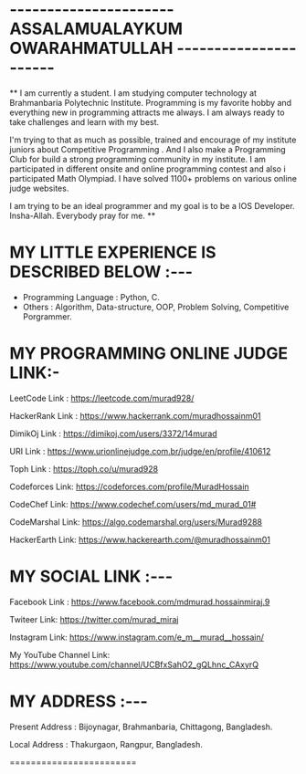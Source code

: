 # ---------------------- ASSALAMUALAYKUM OWARAHMATULLAH  ----------------------

** I am currently a student. I am studying computer technology at Brahmanbaria Polytechnic Institute. Programming is my favorite hobby and everything new in programming attracts me always. I am always ready to take challenges and learn with my best.

I'm trying to that as much as possible, trained and encourage of my institute juniors about Competitive Programming . And I also make a Programming Club for build a strong programming community in my institute. I am participated in different onsite and online programming contest and also i participated Math Olympiad. I have solved 1100+ problems on various online judge websites.

I am trying to be an ideal programmer and my goal is to be a IOS Developer. Insha-Allah.
Everybody pray for me. **


# MY LITTLE EXPERIENCE IS DESCRIBED BELOW :---
- Programming Language : Python, C.
- Others : Algorithm, Data-structure, OOP, Problem Solving, Competitive Porgrammer.

# MY PROGRAMMING ONLINE JUDGE LINK:-
LeetCode Link : https://leetcode.com/murad928/

HackerRank Link : https://www.hackerrank.com/muradhossainm01

DimikOj Link : https://dimikoj.com/users/3372/14murad

URI Link : https://www.urionlinejudge.com.br/judge/en/profile/410612

Toph Link : https://toph.co/u/murad928

Codeforces Link: https://codeforces.com/profile/MuradHossain

CodeChef Link: https://www.codechef.com/users/md_murad_01#

CodeMarshal Link: https://algo.codemarshal.org/users/Murad9288

HackerEarth Link: https://www.hackerearth.com/@muradhossainm01

# MY SOCIAL LINK :---

Facebook Link : https://www.facebook.com/mdmurad.hossainmiraj.9

Twiteer Link: https://twitter.com/murad_miraj

Instagram Link: https://www.instagram.com/e_m__murad__hossain/

My YouTube Channel Link: https://www.youtube.com/channel/UCBfxSahO2_gQLhnc_CAxyrQ

# MY ADDRESS :---

Present Address : Bijoynagar, Brahmanbaria, Chittagong, Bangladesh.

Local Address : Thakurgaon, Rangpur, Bangladesh.

========================

